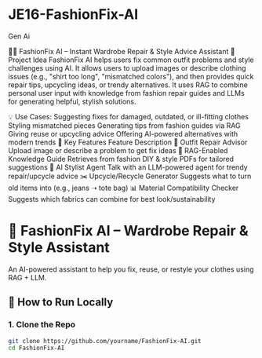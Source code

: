 # JE16-FashionFix-AI
Gen Ai

👜👟 FashionFix AI – Instant Wardrobe Repair & Style Advice Assistant
🧠 Project Idea
FashionFix AI helps users fix common outfit problems and style challenges using AI. It allows users to upload images or describe clothing issues (e.g., "shirt too long", "mismatched colors"), and then provides quick repair tips, upcycling ideas, or trendy alternatives. It uses RAG to combine personal user input with knowledge from fashion repair guides and LLMs for generating helpful, stylish solutions.

💡 Use Cases:
Suggesting fixes for damaged, outdated, or ill-fitting clothes
Styling mismatched pieces
Generating tips from fashion guides via RAG
Giving reuse or upcycling advice
Offering AI-powered alternatives with modern trends
🌟 Key Features
Feature	Description
🧵 Outfit Repair Advisor	Upload image or describe a problem to get fix ideas
📖 RAG-Enabled Knowledge Guide	Retrieves from fashion DIY & style PDFs for tailored suggestions
👗 AI Stylist Agent	Talk with an LLM-powered agent for trendy repair/upcycle advice
✂️ Upcycle/Recycle Generator	Suggests what to turn old items into (e.g., jeans ➝ tote bag)
📊 Material Compatibility Checker	Suggests which fabrics can combine for best look/sustainability

# 🧵 FashionFix AI – Wardrobe Repair & Style Assistant

An AI-powered assistant to help you fix, reuse, or restyle your clothes using RAG + LLM.

## 🚀 How to Run Locally

### 1. Clone the Repo
```bash
git clone https://github.com/yourname/FashionFix-AI.git
cd FashionFix-AI
